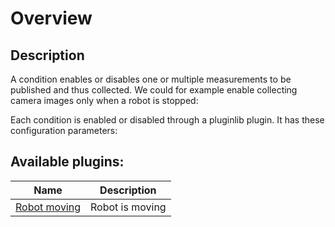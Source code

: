 # Overview

## Description
A condition enables or disables one or multiple measurements to be published and thus collected. We could for example enable collecting camera images only when a robot is stopped:

Each condition is enabled or disabled through a pluginlib plugin. It has these configuration parameters:

## Available plugins:

| Name                                   | Description     |
| -------------------------------------- | --------------- |
| [Robot moving](./conditions/moving.md) | Robot is moving |
